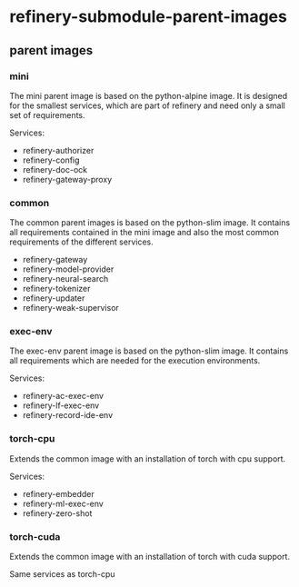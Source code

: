# refinery-submodule-parent-images

## parent images

### mini
The mini parent image is based on the python-alpine image.
It is designed for the smallest services, which are part of refinery and need only a small set of requirements.

Services:
- refinery-authorizer
- refinery-config
- refinery-doc-ock
- refinery-gateway-proxy

### common
The common parent images is based on the python-slim image.
It contains all requirements contained in the mini image and also the most common requirements of the different services.

- refinery-gateway
- refinery-model-provider
- refinery-neural-search
- refinery-tokenizer
- refinery-updater
- refinery-weak-supervisor

### exec-env
The exec-env parent image is based on the python-slim image.
It contains all requirements which are needed for the execution environments.

Services:
- refinery-ac-exec-env
- refinery-lf-exec-env
- refinery-record-ide-env

### torch-cpu
Extends the common image with an installation of torch with cpu support.

Services:
- refinery-embedder
- refinery-ml-exec-env
- refinery-zero-shot

### torch-cuda
Extends the common image with an installation of torch with cuda support.

Same services as torch-cpu